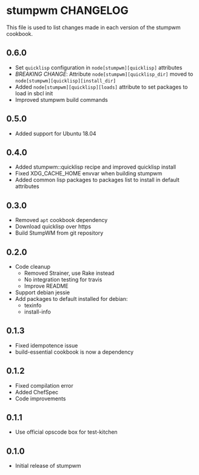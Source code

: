 stumpwm CHANGELOG
=================

This file is used to list changes made in each version of the stumpwm cookbook.

0.6.0
-----
- Set `quicklisp` configuration in `node[stumpwm][quicklisp]` attributes
- *BREAKING CHANGE*: Attribute `node[stumpwm][quicklisp_dir]` moved to `node[stumpwm][quicklisp][install_dir]`
- Added `node[stumpwm][quicklisp][loads]` attribute to set packages to load in sbcl init
- Improved stumpwm build commands

0.5.0
-----
- Added support for Ubuntu 18.04

0.4.0
-----
- Added stumpwm::quicklisp recipe and improved quicklisp install
- Fixed XDG_CACHE_HOME envvar when building stumpwm
- Added common lisp packages to packages list to install in default attributes

0.3.0
-----
- Removed `apt` cookbook dependency
- Download quicklisp over https
- Build StumpWM from git repository

0.2.0
-----
- Code cleanup
  - Removed Strainer, use Rake instead
  - No integration testing for travis
  - Improve README
- Support debian jessie
- Add packages to default installed for debian:
  - texinfo
  - install-info

0.1.3
-----
- Fixed idempotence issue
- build-essential cookbook is now a dependency

0.1.2
-----
- Fixed compilation error
- Added ChefSpec
- Code improvements

0.1.1
-----
- Use official opscode box for test-kitchen

0.1.0
-----
- Initial release of stumpwm

